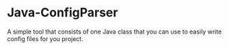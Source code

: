 # Java-ConfigParser
A simple tool that consists of one Java class that you can use to easily write config files for you project.

